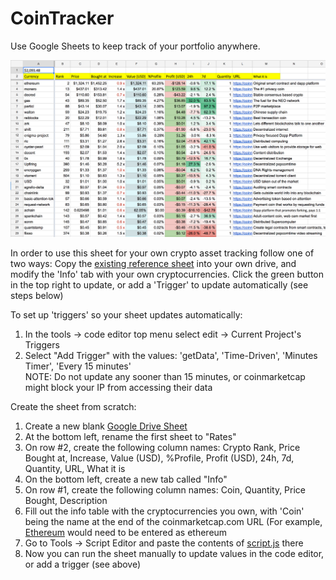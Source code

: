 # CoinTracker
Use Google Sheets to keep track of your portfolio anywhere.

![Sample Portfolio](/Sample.png)

In order to use this sheet for your own crypto asset tracking follow one of two ways:
Copy the [existing reference sheet](https://docs.google.com/spreadsheets/d/15k4x3z6tYkptfNcjVg024vtmEK2xNISiIt1wqT0KXto/edit?usp=sharing) into your own drive, and modify the 'Info' tab with your own cryptocurrencies.
Click the green button in the top right to update, or add a 'Trigger' to update automatically (see steps below)

To set up 'triggers' so your sheet updates automatically:
1. In the tools -> code editor top menu select edit -> Current Project's Triggers
1. Select "Add Trigger" with the values: 'getData', 'Time-Driven', 'Minutes Timer', 'Every 15 minutes'  
NOTE: Do not update any sooner than 15 minutes, or coinmarketcap might block your IP from accessing their data

Create the sheet from scratch:
1. Create a new blank [Google Drive Sheet](https://docs.google.com/spreadsheets)
1. At the bottom left, rename the first sheet to "Rates"
1. On row #2, create the following column names: Crypto	Rank,	Price	Bought at,	Increase,	Value (USD),	%Profile,	Profit (USD),	24h,	7d,	Quantity,	URL,	What it is
1. On the bottom left, create a new tab called "Info"
1. On row #1, create the following column names: Coin,	Quantity,	Price Bought,	Description
1. Fill out the info table with the cryptocurrencies you own, with 'Coin' being the name at the end of the coinmarketcap.com URL (For example, [Ethereum](https://coinmarketcap.com/currencies/ethereum/) would need to be entered as ethereum
1. Go to Tools -> Script Editor and paste the contents of [script.js](/script.js) there
1. Now you can run the sheet manually to update values in the code editor, or add a trigger (see above)
